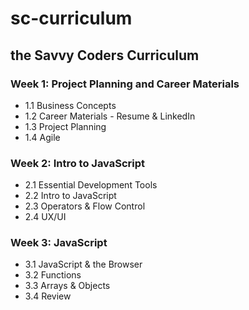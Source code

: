 # sc-curriculum
## the Savvy Coders Curriculum

### Week 1: **Project Planning and Career Materials**
* 1.1 Business Concepts
* 1.2 Career Materials - Resume & LinkedIn
* 1.3 Project Planning
* 1.4 Agile

### Week 2: **Intro to JavaScript**
* 2.1 Essential Development Tools
* 2.2 Intro to JavaScript
* 2.3 Operators & Flow Control
* 2.4 UX/UI

### Week 3: **JavaScript**
* 3.1 JavaScript & the Browser
* 3.2 Functions
* 3.3 Arrays & Objects
* 3.4 Review
